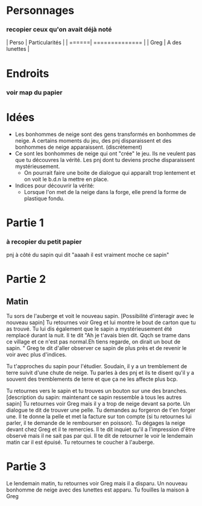 # Personnages

### recopier ceux qu'on avait déjà noté
| Perso | Particularités |
| ======| ============== |
| Greg  | A des lunettes |

# Endroits
### voir map du papier

# Idées
* Les bonhommes de neige sont des gens transformés en bonhommes de neige. A certains moments du jeu, des pnj disparaissent et des bonhommes de neige apparaissent. (discrètement)
* Ce sont les bonhommes de neige qui ont "crée" le jeu. Ils ne veulent pas que tu découvres la vérité. Les pnj dont tu deviens proche disparaissent mystérieusement.
	* On pourrait faire une boite de dialogue qui apparaît trop lentement et on voit le b.d.n la mettre en place.
* Indices pour découvrir la vérité:
	* Lorsque l'on met de la neige dans la forge, elle prend la forme de plastique fondu.

Partie 1
==========
### à recopier du petit papier
pnj à côté du sapin qui dit "aaaah il est vraiment moche ce sapin"

Partie 2
========
Matin
------
Tu sors de l'auberge et voit le nouveau sapin. [Possibilité d'interagir avec le nouveau sapin]
Tu retournes voir Greg et lui montre le bout de carton que tu as trouvé.
Tu lui dis également que le sapin a mystérieusement été remplacé durant la nuit.
Il te dit "Ah je t'avais bien dit. Qqch se trame dans ce village et ce n'est pas normal.Eh tiens regarde, on dirait un bout de sapin. "
Greg te dit d'aller observer ce sapin de plus près et de revenir le voir avec plus d'indices.

Tu t'approches du sapin pour l'étudier. Soudain, il y a un tremblement de terre suivit d'une chute de neige.
Tu parles à des pnj et ils te disent qu'il y a souvent des tremblements de terre et que ça ne les affecte plus bcp.

Tu retournes vers le sapin et tu trouves un bouton sur une des branches.[description du sapin: maintenant ce sapin ressemble à tous les autres sapin]
Tu retournes voir Greg mais il y a trop de neige devant sa porte. Un dialogue te dit de trouver une pelle. Tu demandes au forgeron de t'en forger une.
Il te donne la pelle et met la facture sur ton compte (si tu retournes lui parler, il te demande de le rembourser en poisson). 
Tu dégages la neige devant chez Greg et il te remercies. Il te dit inquiet qu'il a l'impression d'être observé mais il ne sait pas par qui.
Il te dit de retourner le voir le lendemain matin car il est épuisé.
Tu retournes te coucher à l'auberge. 

Partie 3
==========
Le lendemain matin, tu retournes voir Greg mais il a disparu. Un nouveau bonhomme de neige avec des lunettes est apparu.
Tu fouilles la maison à Greg 